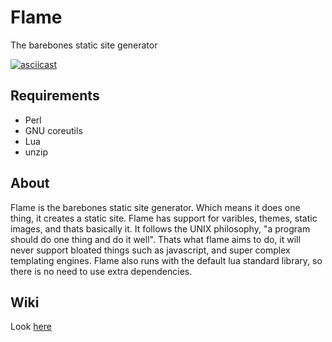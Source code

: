 # Flame
The barebones static site generator

[![asciicast](https://asciinema.org/a/410990.svg)](https://asciinema.org/a/410990)

## Requirements
  - Perl
  - GNU coreutils
  - Lua
  - unzip

## About
Flame is the barebones static site generator. Which means it does one thing, it creates a static site. Flame has support for varibles, themes, static images, and thats basically it. It follows the UNIX philosophy, "a program should do one thing and do it well". Thats what flame aims to do, it will never support bloated things such as javascript, and super complex templating engines. Flame also runs with the default lua standard library, so there is no need to use extra dependencies.

## Wiki
Look [here](https://github.com/Interfiber/flame/wiki)